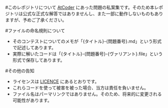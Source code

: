 #このレポジトリについて
[AtCoder](https://atcoder.jp) にあった問題の私案集です。そのため本レポジトリは公式な正式な解答ではありませんし、また一部に動作しないものもありますが、予めご了承ください。

#ファイルの命名規則について
- そのコンテストについてのメモが「{タイトル}-{問題番号}.md」という形式で記述してあります。
- 実際に解いたコードは「{タイトル}-{問題番号}-{ヴァリアント}.file」という形式で保存してあります。

#その他の告知
- ライセンスは [LICENCE](./LICENCE) にあるとおりです。
- これらコードを使って被害を被った場合、当方は責任を負いません。
- ファイル名はパーマリンクではありません。そのため、将来的に変更される可能性があります。
